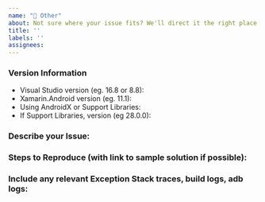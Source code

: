 ```yaml
---
name: "🤔 Other"
about: Not sure where your issue fits? We'll direct it the right place!
title: ''
labels: ''
assignees: 
---
```


### Version Information

- Visual Studio version (eg. 16.8 or 8.8): 
- Xamarin.Android version (eg. 11.1): 
- Using AndroidX or Support Libraries: 
- If Support Libraries, version (eg 28.0.0): 


### Describe your Issue:



### Steps to Reproduce (with link to sample solution if possible):



### Include any relevant Exception Stack traces, build logs, adb logs: